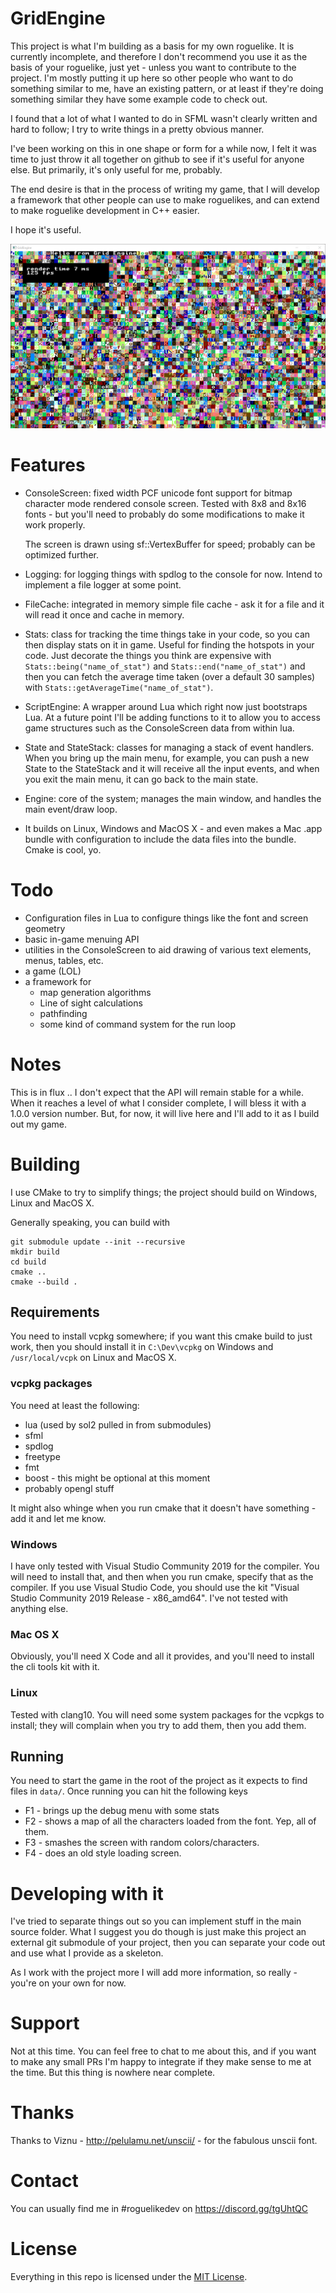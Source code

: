 # GridEngine

This project is what I'm building as a basis for my own roguelike. It is currently incomplete, and therefore I don't recommend you use it as the basis of your roguelike, just yet - unless you want to contribute to the project. I'm mostly putting it up here so other people who want to do something similar to me, have an existing pattern, or at least if they're doing something similar they have some example code to check out.

I found that a lot of what I wanted to do in SFML wasn't clearly written and hard to follow; I try to write things in a pretty obvious manner.

I've been working on this in one shape or form for a while now, I felt it was time to just throw it all together on github to see if it's useful for anyone else. But primarily, it's only useful for me, probably.

The end desire is that in the process of writing my game, that I will develop a framework that other people can use to make roguelikes, and can extend to make roguelike development in C++ easier.

I hope it's useful.

![gridengine.png](gridengine-ss.png?raw=true "GridEngine")

# Features

- ConsoleScreen: fixed width PCF unicode font support for bitmap character mode rendered console screen. Tested with 8x8 and 8x16 fonts - but you'll need to probably do some modifications to make it work properly.

  The screen is drawn using sf::VertexBuffer for speed; probably can be optimized further.

- Logging: for logging things with spdlog to the console for now. Intend to implement a file logger at some point.
- FileCache: integrated in memory simple file cache - ask it for a file and it will read it once and cache in memory.
- Stats: class for tracking the time things take in your code, so you can then display stats on it in game. Useful for finding the hotspots in your code. Just decorate the things you think are expensive with `Stats::being("name_of_stat")` and `Stats::end("name_of_stat")` and then you can fetch the average time taken (over a default 30 samples) with `Stats::getAverageTime("name_of_stat")`.
- ScriptEngine: A wrapper around Lua which right now just bootstraps Lua. At a future point I'll be adding functions to it to allow you to access game structures such as the ConsoleScreen data from within lua.
- State and StateStack: classes for managing a stack of event handlers. When you bring up the main menu, for example, you can push a new State to the StateStack and it will receive all the input events, and when you exit the main menu, it can go back to the main state.
- Engine: core of the system; manages the main window, and handles the main event/draw loop.
- It builds on Linux, Windows and MacOS X - and even makes a Mac .app bundle with configuration to include the data files into the bundle. Cmake is cool, yo.

# Todo

- Configuration files in Lua to configure things like the font and screen geometry
- basic in-game menuing API
- utilities in the ConsoleScreen to aid drawing of various text elements, menus, tables, etc.
- a game (LOL)
- a framework for
  - map generation algorithms
  - Line of sight calculations
  - pathfinding
  - some kind of command system for the run loop

# Notes

This is in flux .. I don't expect that the API will remain stable for a while. When it reaches a level of what I consider complete, I will bless it with a 1.0.0 version number. But, for now, it will live here and I'll add to it as I build out my game.

# Building

I use CMake to try to simplify things; the project should build on Windows, Linux and MacOS X.

Generally speaking, you can build with

```
git submodule update --init --recursive
mkdir build
cd build
cmake ..
cmake --build .
```

## Requirements

You need to install vcpkg somewhere; if you want this cmake build to just work, then you should install it in `C:\Dev\vcpkg` on Windows and `/usr/local/vcpk` on Linux and MacOS X.

### vcpkg packages

You need at least the following:

- lua (used by sol2 pulled in from submodules)
- sfml
- spdlog
- freetype
- fmt
- boost - this might be optional at this moment
- probably opengl stuff

It might also whinge when you run cmake that it doesn't have something - add it and let me know.

### Windows

I have only tested with Visual Studio Community 2019 for the compiler. You will need to install that, and then when you run cmake, specify that as the compiler. If you use Visual Studio Code, you should use the kit "Visual Studio Community 2019 Release - x86_amd64". I've not tested with anything else.

### Mac OS X

Obviously, you'll need X Code and all it provides, and you'll need to install the cli tools kit with it.

### Linux

Tested with clang10. You will need some system packages for the vcpkgs to install; they will complain when you try to add them, then you add them.

## Running

You need to start the game in the root of the project as it expects to find files in `data/`. Once running you can hit the following keys

- F1 - brings up the debug menu with some stats
- F2 - shows a map of all the characters loaded from the font. Yep, all of them.
- F3 - smashes the screen with random colors/characters.
- F4 - does an old style loading screen.

# Developing with it

I've tried to separate things out so you can implement stuff in the main source folder. What I suggest you do though is just make this project an external git submodule of your project, then you can separate your code out and use what I provide as a skeleton.

As I work with the project more I will add more information, so really - you're on your own for now.

# Support

Not at this time. You can feel free to chat to me about this, and if you want to make any small PRs I'm happy to integrate if they make sense to me at the time. But this thing is nowhere near complete.

# Thanks

Thanks to Viznu - http://pelulamu.net/unscii/ - for the fabulous unscii font.

# Contact

You can usually find me in #roguelikedev on https://discord.gg/tgUhtQC

# License

Everything in this repo is licensed under the [MIT License](LICENSE).
